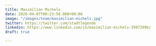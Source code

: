 ```yaml
---
title: Maximilian Michels
date: 2020-04-07T00:23:58.000+00:00
image: "/images/team/maximilian-michels.jpg"
twitter: https://twitter.com/stadtlegende
linkedin: https://www.linkedin.com/in/maximilian-michels-3997299b/
draft: true

---
```


